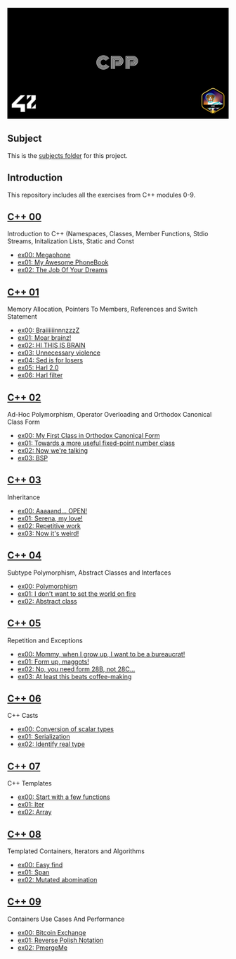 ![image](https://github.com/ilopez-r/resources/blob/main/covers/cover-cpp-bonus.png?raw=true)

## Subject
This is the [subjects folder](https://github.com/ilopez-r/resources/tree/main/subjects/cpp) for this project.

## Introduction
This repository includes all the exercises from C++ modules 0-9.

## [C++ 00](https://github.com/ilopez-r/cpp/tree/main/CPP00)

Introduction to C++ (Namespaces, Classes, Member Functions, Stdio Streams, Initalization Lists, Static and Const

- [ex00: Megaphone](https://github.com/ilopez-r/cpp/tree/main/CPP00/ex00)
- [ex01: My Awesome PhoneBook](https://github.com/ilopez-r/cpp/tree/main/CPP00/ex01)
- [ex02: The Job Of Your Dreams](https://github.com/ilopez-r/cpp/tree/main/CPP00/ex02)

## [C++ 01](https://github.com/ilopez-r/cpp/tree/main/CPP01)

Memory Allocation, Pointers To Members, References and Switch Statement

- [ex00: BraiiiiiinnnzzzZ](https://github.com/ilopez-r/cpp/tree/main/CPP01/ex00)
- [ex01: Moar brainz!](https://github.com/ilopez-r/cpp/tree/main/CPP01/ex01)
- [ex02: HI THIS IS BRAIN](https://github.com/ilopez-r/cpp/tree/main/CPP01/ex02)
- [ex03: Unnecessary violence](https://github.com/ilopez-r/cpp/tree/main/CPP01/ex03)
- [ex04: Sed is for losers](https://github.com/ilopez-r/cpp/tree/main/CPP01/ex04)
- [ex05: Harl 2.0](https://github.com/ilopez-r/cpp/tree/main/CPP01/ex05)
- [ex06: Harl filter](https://github.com/ilopez-r/cpp/tree/main/CPP01/ex06)

## [C++ 02](https://github.com/ilopez-r/cpp/tree/main/CPP02)

Ad-Hoc Polymorphism, Operator Overloading and Orthodox Canonical Class Form

- [ex00: My First Class in Orthodox Canonical Form](https://github.com/ilopez-r/cpp/tree/main/CPP02/ex00)
- [ex01: Towards a more useful fixed-point number class](https://github.com/ilopez-r/cpp/tree/main/CPP02/ex01)
- [ex02: Now we're talking](https://github.com/ilopez-r/cpp/tree/main/CPP02/ex02)
- [ex03: BSP](https://github.com/ilopez-r/cpp/tree/main/CPP02/ex03)

## [C++ 03](https://github.com/ilopez-r/cpp/tree/main/CPP03)

Inheritance

- [ex00: Aaaaand... OPEN!](https://github.com/ilopez-r/cpp/tree/main/CPP03/ex00)
- [ex01: Serena, my love!](https://github.com/ilopez-r/cpp/tree/main/CPP03/ex01)
- [ex02: Repetitive work](https://github.com/ilopez-r/cpp/tree/main/CPP03/ex02)
- [ex03: Now it's weird!](https://github.com/ilopez-r/cpp/tree/main/CPP03/ex03)

## [C++ 04](https://github.com/ilopez-r/cpp/tree/main/CPP04)

Subtype Polymorphism, Abstract Classes and Interfaces

- [ex00: Polymorphism](https://github.com/ilopez-r/cpp/tree/main/CPP04/ex00)
- [ex01: I don't want to set the world on fire](https://github.com/ilopez-r/cpp/tree/main/CPP04/ex01)
- [ex02: Abstract class](https://github.com/ilopez-r/cpp/tree/main/CPP04/ex02)

## [C++ 05](https://github.com/ilopez-r/cpp/tree/main/CPP05)

Repetition and Exceptions

- [ex00: Mommy, when I grow up, I want to be a bureaucrat!](https://github.com/ilopez-r/cpp/tree/main/CPP05/ex00)
- [ex01: Form up, maggots!](https://github.com/ilopez-r/cpp/tree/main/CPP05/ex01)
- [ex02: No, you need form 28B, not 28C...](https://github.com/ilopez-r/cpp/tree/main/CPP05/ex02)
- [ex03: At least this beats coffee-making](https://github.com/ilopez-r/cpp/tree/main/CPP05/ex03)

## [C++ 06](https://github.com/ilopez-r/cpp/tree/main/CPP06)

C++ Casts

- [ex00: Conversion of scalar types](https://github.com/ilopez-r/cpp/tree/main/CPP06/ex00)
- [ex01: Serialization](https://github.com/ilopez-r/cpp/tree/main/CPP06/ex01)
- [ex02: Identify real type](https://github.com/ilopez-r/cpp/tree/main/CPP06/ex02)

## [C++ 07](https://github.com/ilopez-r/cpp/tree/main/CPP07)

C++ Templates

- [ex00: Start with a few functions](https://github.com/ilopez-r/cpp/tree/main/CPP07/ex00)
- [ex01: Iter](https://github.com/ilopez-r/cpp/tree/main/CPP07/ex01)
- [ex02: Array](https://github.com/ilopez-r/cpp/tree/main/CPP07/ex02)

## [C++ 08](https://github.com/ilopez-r/cpp/tree/main/CPP08)

Templated Containers, Iterators and Algorithms

- [ex00: Easy find](https://github.com/ilopez-r/cpp/tree/main/CPP08/ex00)
- [ex01: Span](https://github.com/ilopez-r/cpp/tree/main/CPP08/ex01)
- [ex02: Mutated abomination](https://github.com/ilopez-r/cpp/tree/main/CPP08/ex02)

## [C++ 09](https://github.com/ilopez-r/cpp/tree/main/CPP09)

Containers Use Cases And Performance

- [ex00: Bitcoin Exchange](https://github.com/ilopez-r/cpp/tree/main/CPP09/ex00)
- [ex01: Reverse Polish Notation](https://github.com/ilopez-r/cpp/tree/main/CPP09/ex01)
- [ex02: PmergeMe](https://github.com/ilopez-r/cpp/tree/main/CPP09/ex02)
